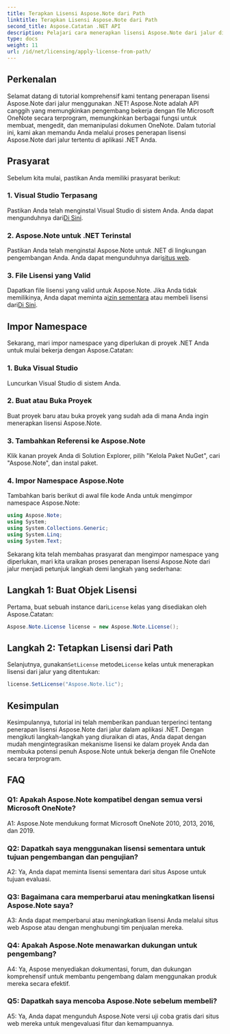 ```yaml
---
title: Terapkan Lisensi Aspose.Note dari Path
linktitle: Terapkan Lisensi Aspose.Note dari Path
second_title: Aspose.Catatan .NET API
description: Pelajari cara menerapkan lisensi Aspose.Note dari jalur di aplikasi .NET. Buka potensi penuh manipulasi file OneNote dengan Aspose.Note.
type: docs
weight: 11
url: /id/net/licensing/apply-license-from-path/
---
```

## Perkenalan

Selamat datang di tutorial komprehensif kami tentang penerapan lisensi Aspose.Note dari jalur menggunakan .NET! Aspose.Note adalah API canggih yang memungkinkan pengembang bekerja dengan file Microsoft OneNote secara terprogram, memungkinkan berbagai fungsi untuk membuat, mengedit, dan memanipulasi dokumen OneNote. Dalam tutorial ini, kami akan memandu Anda melalui proses penerapan lisensi Aspose.Note dari jalur tertentu di aplikasi .NET Anda.

## Prasyarat

Sebelum kita mulai, pastikan Anda memiliki prasyarat berikut:

### 1. Visual Studio Terpasang

 Pastikan Anda telah menginstal Visual Studio di sistem Anda. Anda dapat mengunduhnya dari[Di Sini](https://visualstudio.microsoft.com/downloads/).

### 2. Aspose.Note untuk .NET Terinstal

 Pastikan Anda telah menginstal Aspose.Note untuk .NET di lingkungan pengembangan Anda. Anda dapat mengunduhnya dari[situs web](https://releases.aspose.com/note/net/).

### 3. File Lisensi yang Valid

 Dapatkan file lisensi yang valid untuk Aspose.Note. Jika Anda tidak memilikinya, Anda dapat meminta a[izin sementara](https://purchase.aspose.com/temporary-license/) atau membeli lisensi dari[Di Sini](https://purchase.aspose.com/buy).

## Impor Namespace

Sekarang, mari impor namespace yang diperlukan di proyek .NET Anda untuk mulai bekerja dengan Aspose.Catatan:

### 1. Buka Visual Studio

Luncurkan Visual Studio di sistem Anda.

### 2. Buat atau Buka Proyek

Buat proyek baru atau buka proyek yang sudah ada di mana Anda ingin menerapkan lisensi Aspose.Note.

### 3. Tambahkan Referensi ke Aspose.Note

Klik kanan proyek Anda di Solution Explorer, pilih "Kelola Paket NuGet", cari "Aspose.Note", dan instal paket.

### 4. Impor Namespace Aspose.Note

Tambahkan baris berikut di awal file kode Anda untuk mengimpor namespace Aspose.Note:

```csharp
using Aspose.Note;
using System;
using System.Collections.Generic;
using System.Linq;
using System.Text;
```

Sekarang kita telah membahas prasyarat dan mengimpor namespace yang diperlukan, mari kita uraikan proses penerapan lisensi Aspose.Note dari jalur menjadi petunjuk langkah demi langkah yang sederhana:

## Langkah 1: Buat Objek Lisensi

 Pertama, buat sebuah instance dari`License` kelas yang disediakan oleh Aspose.Catatan:

```csharp
Aspose.Note.License license = new Aspose.Note.License();
```

## Langkah 2: Tetapkan Lisensi dari Path

Selanjutnya, gunakan`SetLicense` metode`License` kelas untuk menerapkan lisensi dari jalur yang ditentukan:

```csharp
license.SetLicense("Aspose.Note.lic");
```

## Kesimpulan

Kesimpulannya, tutorial ini telah memberikan panduan terperinci tentang penerapan lisensi Aspose.Note dari jalur dalam aplikasi .NET. Dengan mengikuti langkah-langkah yang diuraikan di atas, Anda dapat dengan mudah mengintegrasikan mekanisme lisensi ke dalam proyek Anda dan membuka potensi penuh Aspose.Note untuk bekerja dengan file OneNote secara terprogram.

## FAQ

### Q1: Apakah Aspose.Note kompatibel dengan semua versi Microsoft OneNote?

A1: Aspose.Note mendukung format Microsoft OneNote 2010, 2013, 2016, dan 2019.

### Q2: Dapatkah saya menggunakan lisensi sementara untuk tujuan pengembangan dan pengujian?

A2: Ya, Anda dapat meminta lisensi sementara dari situs Aspose untuk tujuan evaluasi.

### Q3: Bagaimana cara memperbarui atau meningkatkan lisensi Aspose.Note saya?

A3: Anda dapat memperbarui atau meningkatkan lisensi Anda melalui situs web Aspose atau dengan menghubungi tim penjualan mereka.

### Q4: Apakah Aspose.Note menawarkan dukungan untuk pengembang?

A4: Ya, Aspose menyediakan dokumentasi, forum, dan dukungan komprehensif untuk membantu pengembang dalam menggunakan produk mereka secara efektif.

### Q5: Dapatkah saya mencoba Aspose.Note sebelum membeli?

A5: Ya, Anda dapat mengunduh Aspose.Note versi uji coba gratis dari situs web mereka untuk mengevaluasi fitur dan kemampuannya.